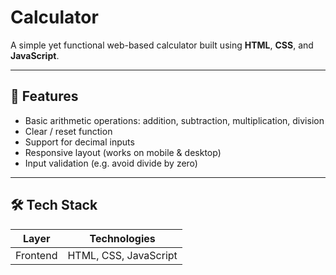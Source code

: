 # Calculator

A simple yet functional web-based calculator built using **HTML**, **CSS**, and **JavaScript**.  

---

## 🧾 Features

- Basic arithmetic operations: addition, subtraction, multiplication, division  
- Clear / reset function  
- Support for decimal inputs  
- Responsive layout (works on mobile & desktop)  
- Input validation (e.g. avoid divide by zero)  

---

## 🛠️ Tech Stack

| Layer     | Technologies       |
|------------|----------------------|
| Frontend   | HTML, CSS, JavaScript |
